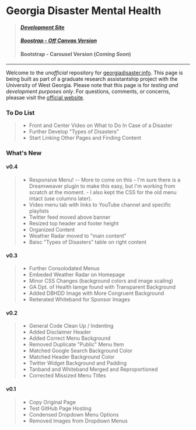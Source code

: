 # Georgia Disaster Mental Health

> #### [*Development Site*](http://grandtheftjiujitsu.github.io/gadisaster-dev/#)
> #### [*Boostrap - Off Canvas Version*](http://grandtheftjiujitsu.github.io/gadisaster-bootstrap-offcanvas/)
> #### Bootstrap - Carousel Version (_Coming Soon_)

--------------------------------
Welcome to the *unofficial* repository for [georgiadisaster.info](http://georgiadisaster.info).  This page is being built as part of a graduate research assistantship project with the University of West Georgia.
Please note that this page is for *testing and development purposes only*.  For questions, comments, or concerns, pleasae visit the [official website](http://georgiadisaster.info).

### To Do List
> * Front and Center Video on What to Do In Case of a Disaster
> * Further Develop "Types of Disasters"
> * Start Linking Other Pages and Finding Content

### What's New
#### v0.4
> * Responsive Menu! -- More to come on this 
    - I'm sure there is a Dreamweaver plugin to make this easy, but I'm working from scratch at the moment.
    - I also kept the CSS for the old menu intact (use columns later).
> * Video menu tab with links to YouTube channel and specific playlists
> * Twitter feed moved above banner
> * Resized top header and footer height
> * Organized <head> Content
> * Weather Radar moved to "main content"
> * Baisc "Types of Disasters" table on right content

#### v0.3
> * Further Consolodated Menus
> * Embeded Weather Radar on Homepage
> * Minor CSS Changes (background colors and image scaling)
> * GA Dpt. of Health Iamge found with Transparent Background
> * Added DBHDD Image with More Congruent Background
> * Reiterated Whiteband for Sponsor Images

#### v0.2
> * General Code Clean Up / Indenting
> * Added Disclaimer Header
> * Added Correct Menu Background
> * Removed Duplicate "Public" Menu Item
> * Matched Google Search Background Color
> * Matched Header Background Color
> * Twitter Widget Background and Padding
> * Tanband and Whiteband Merged and Reproportioned
> * Corrected Missized Menu Titles

#### v0.1
> * Copy Original Page
> * Test GitHub Page Hosting
> * Condensed Dropdown Menu Options
> * Removed Images from Dropdown Menus